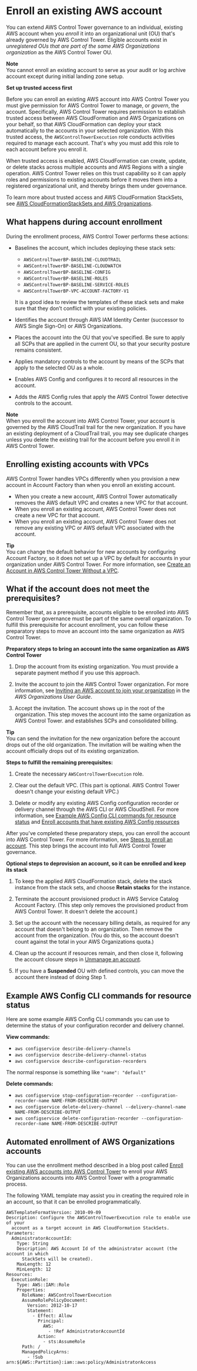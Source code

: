 # Enroll an existing AWS account<a name="enroll-account"></a>

You can extend AWS Control Tower governance to an individual, existing AWS account when you *enroll* it into an organizational unit \(OU\) that's already governed by AWS Control Tower\. Eligible accounts exist in *unregistered OUs that are part of the same AWS Organizations organization* as the AWS Control Tower OU\. 

**Note**  
You cannot enroll an existing account to serve as your audit or log archive account except during initial landing zone setup\.

**Set up trusted access first**

Before you can enroll an existing AWS account into AWS Control Tower you must give permission for AWS Control Tower to manage, or *govern*, the account\. Specifically, AWS Control Tower requires permission to establish trusted access between AWS CloudFormation and AWS Organizations on your behalf, so that AWS CloudFormation can deploy your stack automatically to the accounts in your selected organization\. With this trusted access, the `AWSControlTowerExecution` role conducts activities required to manage each account\. That's why you must add this role to each account before you enroll it\.

 When trusted access is enabled, AWS CloudFormation can create, update, or delete stacks across multiple accounts and AWS Regions with a single operation\. AWS Control Tower relies on this trust capability so it can apply roles and permissions to existing accounts before it moves them into a registered organizational unit, and thereby brings them under governance\.

To learn more about trusted access and AWS CloudFormation StackSets, see [AWS CloudFormationStackSets and AWS Organizations](https://docs.aws.amazon.com/organizations/latest/userguide/services-that-can-integrate-cloudformation.html)\. 

## What happens during account enrollment<a name="what-happens-during-account-enrollment"></a>

During the enrollment process, AWS Control Tower performs these actions:
+ Baselines the account, which includes deploying these stack sets:
  + `AWSControlTowerBP-BASELINE-CLOUDTRAIL`
  + `AWSControlTowerBP-BASELINE-CLOUDWATCH`
  + `AWSControlTowerBP-BASELINE-CONFIG`
  + `AWSControlTowerBP-BASELINE-ROLES`
  + `AWSControlTowerBP-BASELINE-SERVICE-ROLES`
  + `AWSControlTowerBP-VPC-ACCOUNT-FACTORY-V1`

  It is a good idea to review the templates of these stack sets and make sure that they don’t conflict with your existing policies\.
+ Identifies the account through AWS IAM Identity Center \(successor to AWS Single Sign\-On\) or AWS Organizations\.
+ Places the account into the OU that you've specified\. Be sure to apply all SCPs that are applied in the current OU, so that your security posture remains consistent\.
+ Applies mandatory controls to the account by means of the SCPs that apply to the selected OU as a whole\.
+ Enables AWS Config and configures it to record all resources in the account\.
+ Adds the AWS Config rules that apply the AWS Control Tower detective controls to the account\.

**Note**  
When you enroll the account into AWS Control Tower, your account is governed by the AWS CloudTrail trail for the new organization\. If you have an existing deployment of a CloudTrail trail, you may see duplicate charges unless you delete the existing trail for the account before you enroll it in AWS Control Tower\.

## Enrolling existing accounts with VPCs<a name="enroll-existing-accounts-with-vpcs"></a>

AWS Control Tower handles VPCs differently when you provision a new account in Account Factory than when you enroll an existing account\.
+ When you create a new account, AWS Control Tower automatically removes the AWS default VPC and creates a new VPC for that account\.
+ When you enroll an existing account, AWS Control Tower does not create a new VPC for that account\.
+ When you enroll an existing account, AWS Control Tower does not remove any existing VPC or AWS default VPC associated with the account\.

**Tip**  
You can change the default behavior for new accounts by configuring Account Factory, so it does not set up a VPC by default for accounts in your organization under AWS Control Tower\. For more information, see [Create an Account in AWS Control Tower Without a VPC](configure-without-vpc.md#create-without-vpc)\.

## What if the account does not meet the prerequisites?<a name="fulfill-prerequisites"></a>

 Remember that, as a prerequisite, accounts eligible to be enrolled into AWS Control Tower governance must be part of the same overall organization\. To fulfill this prerequisite for account enrollment, you can follow these preparatory steps to move an account into the same organization as AWS Control Tower\. 

**Preparatory steps to bring an account into the same organization as AWS Control Tower**

1.  Drop the account from its existing organization\. You must provide a separate payment method if you use this approach\. 

1.  Invite the account to join the AWS Control Tower organization\. For more information, see [Inviting an AWS account to join your organization](https://docs.aws.amazon.com/organizations/latest/userguide/orgs_manage_accounts_invites.html) in the *AWS Organizations User Guide*\. 

1.  Accept the invitation\. The account shows up in the root of the organization\. This step moves the account into the same organization as AWS Control Tower\. and establishes SCPs and consolidated billing\. 

**Tip**  
 You can send the invitation for the new organization before the account drops out of the old organization\. The invitation will be waiting when the account officially drops out of its existing organization\. 

**Steps to fulfill the remaining prerequisites:**

1.  Create the necessary `AWSControlTowerExecution` role\. 

1.  Clear out the default VPC\. \(This part is optional\. AWS Control Tower doesn't change your existing default VPC\.\) 

1.  Delete or modify any existing AWS Config configuration recorder or delivery channel through the AWS CLI or AWS CloudShell\. For more information, see [Example AWS Config CLI commands for resource status](#example-config-cli-commands) and [Enroll accounts that have existing AWS Config resources](existing-config-resources.md) 

 After you've completed these preparatory steps, you can enroll the account into AWS Control Tower\. For more information, see [Steps to enroll an account](quick-account-provisioning.md#enrollment-steps)\. This step brings the account into full AWS Control Tower governance\. 

**Optional steps to deprovision an account, so it can be enrolled and keep its stack**

1.  To keep the applied AWS CloudFormation stack, delete the stack instance from the stack sets, and choose **Retain stacks** for the instance\. 

1.  Terminate the account provisioned product in AWS Service Catalog Account Factory\. \(This step only removes the provisioned product from AWS Control Tower\. It doesn't delete the account\.\) 

1.  Set up the account with the necessary billing details, as required for any account that doesn't belong to an organization\. Then remove the account from the organization\. \(You do this, so the account doesn't count against the total in your AWS Organizations quota\.\) 

1.  Clean up the account if resources remain, and then close it, following the account closure steps in [Unmanage an account](unmanage-account.md)\. 

1.  If you have a **Suspended** OU with defined controls, you can move the account there instead of doing Step 1\. 

## Example AWS Config CLI commands for resource status<a name="example-config-cli-commands"></a>

Here are some example AWS Config CLI commands you can use to determine the status of your configuration recorder and delivery channel\.

**View commands:**
+ `aws configservice describe-delivery-channels`
+ `aws configservice describe-delivery-channel-status`
+ `aws configservice describe-configuration-recorders`

The normal response is something like `"name": "default"`

**Delete commands:**
+ `aws configservice stop-configuration-recorder --configuration-recorder-name NAME-FROM-DESCRIBE-OUTPUT`
+ `aws configservice delete-delivery-channel --delivery-channel-name NAME-FROM-DESCRIBE-OUTPUT`
+ `aws configservice delete-configuration-recorder --configuration-recorder-name NAME-FROM-DESCRIBE-OUTPUT`

## Automated enrollment of AWS Organizations accounts<a name="automated-account-enrollment"></a>

You can use the enrollment method described in a blog post called [Enroll existing AWS accounts into AWS Control Tower](http://aws.amazon.com/blogs/architecture/field-notes-enroll-existing-aws-accounts-into-aws-control-tower) to enroll your AWS Organizations accounts into AWS Control Tower with a programmatic process\.

The following YAML template may assist you in creating the required role in an account, so that it can be enrolled programmatically\.

```
AWSTemplateFormatVersion: 2010-09-09
Description: Configure the AWSControlTowerExecution role to enable use of your
  account as a target account in AWS CloudFormation StackSets.
Parameters:
  AdministratorAccountId:
    Type: String
    Description: AWS Account Id of the administrator account (the account in which
      StackSets will be created).
    MaxLength: 12
    MinLength: 12
Resources:
  ExecutionRole:
    Type: AWS::IAM::Role
    Properties:
      RoleName: AWSControlTowerExecution
      AssumeRolePolicyDocument:
        Version: 2012-10-17
        Statement:
          - Effect: Allow
            Principal:
              AWS:
                - !Ref AdministratorAccountId
            Action:
              - sts:AssumeRole
      Path: /
      ManagedPolicyArns:
        - !Sub arn:${AWS::Partition}:iam::aws:policy/AdministratorAccess
```